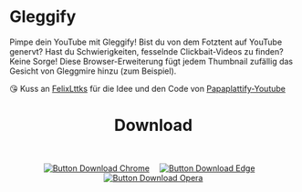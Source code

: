 # Gleggify

Pimpe dein YouTube mit Gleggify! Bist du von dem Fotztent auf YouTube genervt? Hast du Schwierigkeiten, fesselnde Clickbait-Videos zu finden? Keine Sorge! Diese Browser-Erweiterung fügt jedem Thumbnail zufällig das Gesicht von Gleggmire hinzu (zum Beispiel).

😘 Kuss an [FelixLttks](https://github.com/FelixLttks) für die Idee und den Code von [Papaplattify-Youtube](https://github.com/FelixLttks/Papaplattify-Youtube)

<div align = center >

# Download

<br>

[![Button Download Chrome]][Download Chrome]  
[![Button Download Edge]][Download Edge]  
[![Button Download Opera]][Download Opera]

</div>

<br>

<!----------------------------------------------------------------------------->

[Button Download Chrome]: https://img.shields.io/badge/Chrome-4285F4?style=for-the-badge&logoColor=white&logo=GoogleChrome
[Button Download Edge]: https://img.shields.io/badge/Edge-0078D7?style=for-the-badge&logoColor=white&logo=MicrosoftEdge
[Button Download Opera]: https://img.shields.io/badge/Opera-FF1B2D?style=for-the-badge&logo=Opera&logoColor=white


[Download Chrome]: https://chromewebstore.google.com/detail/gleggify/ellibeooakedfigjccjjmcoojnlhlali
[Download Edge]: http://microsoftedge.microsoft.com/addons/detail/gleggify
[Download Opera]: https://addons.opera.com/de/extensions/details/gleggify/
